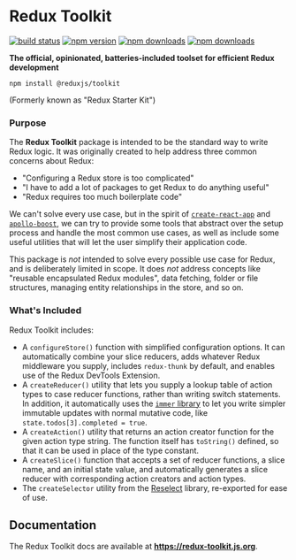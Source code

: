 # Redux Toolkit

[![build status](https://img.shields.io/travis/reduxjs/redux-toolkit/master.svg?style=flat-square)](https://travis-ci.org/reduxjs/redux-toolkit)
[![npm version](https://img.shields.io/npm/v/@reduxjs/toolkit.svg?style=flat-square)](https://www.npmjs.com/package/@reduxjs/toolkit)
[![npm downloads](https://img.shields.io/npm/dm/@reduxjs/toolkit.svg?style=flat-square&label=RTK+downloads)](https://www.npmjs.com/package/@reduxjs/toolkit)
[![npm downloads](https://img.shields.io/npm/dm/redux-starter-kit.svg?style=flat-square&label=RSK+downloads)](https://www.npmjs.com/package/redux-starter-kit)

**The official, opinionated, batteries-included toolset for efficient Redux development**

`npm install @reduxjs/toolkit`

(Formerly known as "Redux Starter Kit")

### Purpose

The **Redux Toolkit** package is intended to be the standard way to write Redux logic. It was originally created to help address three common concerns about Redux:

- "Configuring a Redux store is too complicated"
- "I have to add a lot of packages to get Redux to do anything useful"
- "Redux requires too much boilerplate code"

We can't solve every use case, but in the spirit of [`create-react-app`](https://github.com/facebook/create-react-app) and [`apollo-boost`](https://dev-blog.apollodata.com/zero-config-graphql-state-management-27b1f1b3c2c3), we can try to provide some tools that abstract over the setup process and handle the most common use cases, as well as include some useful utilities that will let the user simplify their application code.

This package is _not_ intended to solve every possible use case for Redux, and is deliberately limited in scope. It does _not_ address concepts like "reusable encapsulated Redux modules", data fetching, folder or file structures, managing entity relationships in the store, and so on.

### What's Included

Redux Toolkit includes:

- A `configureStore()` function with simplified configuration options. It can automatically combine your slice reducers, adds whatever Redux middleware you supply, includes `redux-thunk` by default, and enables use of the Redux DevTools Extension.
- A `createReducer()` utility that lets you supply a lookup table of action types to case reducer functions, rather than writing switch statements. In addition, it automatically uses the [`immer` library](https://github.com/mweststrate/immer) to let you write simpler immutable updates with normal mutative code, like `state.todos[3].completed = true`.
- A `createAction()` utility that returns an action creator function for the given action type string. The function itself has `toString()` defined, so that it can be used in place of the type constant.
- A `createSlice()` function that accepts a set of reducer functions, a slice name, and an initial state value, and automatically generates a slice reducer with corresponding action creators and action types.
- The `createSelector` utility from the [Reselect](https://github.com/reduxjs/reselect) library, re-exported for ease of use.

## Documentation

The Redux Toolkit docs are available at **https://redux-toolkit.js.org**.
